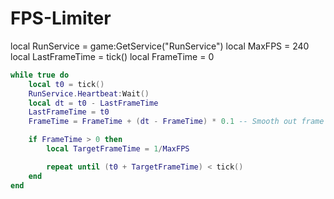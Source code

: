 # FPS-Limiter

local RunService = game:GetService("RunService")
local MaxFPS = 240
local LastFrameTime = tick()
local FrameTime = 0

```lua
while true do
	local t0 = tick()
	RunService.Heartbeat:Wait()
	local dt = t0 - LastFrameTime
	LastFrameTime = t0
	FrameTime = FrameTime + (dt - FrameTime) * 0.1 -- Smooth out frame time for more accurate limiter

	if FrameTime > 0 then
		local TargetFrameTime = 1/MaxFPS

		repeat until (t0 + TargetFrameTime) < tick()
	end
end
```
